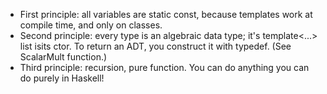  - First principle: all variables are static const, because templates work at compile time, and only on classes.
 - Second principle: every type is an algebraic data type; it's template<...> list isits ctor. To return an ADT, you construct it with typedef. (See ScalarMult function.)
 - Third principle: recursion, pure function. You can do anything you can do purely in Haskell!
